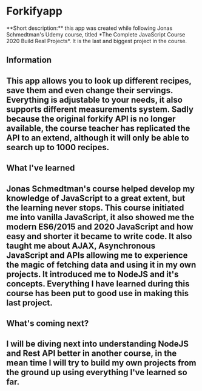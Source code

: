 <h1>Forkifyapp</h1>
**Short description:** this app was created while following Jonas Schmedtman's Udemy course, titled *The Complete JavaScript Course 2020 Build Real Projects*. It is the last and biggest project in the course.
<h2>Information<h2>
This app allows you to look up different recipes, save them and even change their servings. Everything is adjustable to your needs, it also supports different measurements system. Sadly because the original forkify API is no longer available, the course teacher has replicated the API to an extend, although it will only be able to search up to 1000 recipes.
<h2>What I've learned<h2>
Jonas Schmedtman's course helped develop my knowledge of JavaScript to a great extent, but the learning never stops. This course initiated me into vanilla JavaScript, it also showed me the modern ES6/2015 and 2020 JavaScript and how easy and shorter it became to write code. It also taught me about AJAX, Asynchronous JavaScript and APIs allowing me to experience the magic of fetching data and using it in my own projects. It introduced me to NodeJS and it's concepts. Everything I have learned during this course has been put to good use in making this last project.
<h2>What's coming next?<h2>
I will be diving next into understanding NodeJS and Rest API better in another course, in the mean time I will try to build my own projects from the ground up using everything I've learned so far.

